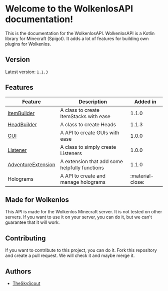 # Welcome to the WolkenlosAPI documentation!
This is the documentation for the WolkenlosAPI. WolkenlosAPI is a Kotlin 
library for Minecraft (Spigot). It adds a lot of features for building own 
plugins for Wolkenlos.

## Version
Latest version: `1.1.3`

## Features
| Feature                                           | Description                                    | Added in         |
|---------------------------------------------------|------------------------------------------------|------------------|
| [ItemBuilder](pages/utils/item-builder/)          | A class to create ItemStacks with ease         | 1.1.0            |
| [HeadBuilder](pages/utils/head-builder/)          | A class to create Heads                        | 1.1.3            |
| [GUI](pages/gui/create/)                          | A API to create GUIs with ease                 | 1.0.0            |
| [Listener](pages/listener/listener/)              | A class to simply create Listeners             | 1.0.0            |
| [AdventureExtension](pages/extensions/adventure/) | A extension that add some helpfully functions  | 1.1.0            |
| Holograms                                         | A API to create and manage holograms           | :material-close: |

## Made for Wolkenlos
This API is made for the Wolkenlos Minecraft server. It is not tested on other 
servers. If you want to use it on your server, you can do it, but we can't
guarantee that it will work.

## Contributing
If you want to contribute to this project, you can do it. Fork this
repository and create a pull request. We will check it and maybe merge it.

## Authors
- [TheSkyScout](https://github.com/TheScoutSky)

